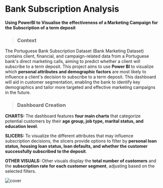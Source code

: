 # Bank Subscription Analysis
**Using PowerBI to Visualise the effectiveness of a Marketing Campaign for the Subscription of a term deposit**

>### Context
The Portuguese Bank Subscription Dataset (Bank Marketing Dataset) contains client, financial, and campaign-related data from a Portuguese bank's direct marketing calls, aiming to predict whether a client will subscribe to a term deposit.
This project aims to use **Power BI** to visualize which **personal attributes and demographic factors** are most likely to influence a client's decision to subscribe to a term deposit. This dashboard will aid in customer segmentation, enabling the bank to identify key demographics and tailor more targeted and effective marketing campaigns in the future.

>### Dashboard Creation
**CHARTS:** The dashboard features **four main charts** that categorize potential customers by their **age group, job type, marital status, and education level**.

**SLICERS:** To visualize the different attributes that may influence subscription decisions, the slicers provide options to filter by **personal loan status, housing loan status, loan defaults, and whether the customer successfully subscribed to the deposit**.

**OTHER VISUALS:** Other visuals display the **total number of customers** and the **subscription rate for each customer segment**, adjusting based on the selected filters.

![cover]([https://github.com/j4redj0el/FPLPowerBI/blob/main/FPLPlayer_identifier.jpg](https://github.com/j4redj0el/FPLPowerBI/blob/main/README.md?plain=1)](https://github.com/j4redj0el/Bank_Subscription_Analysis-/blob/main/Bank%20Sub%20Analysis%20Cover.jpg))
